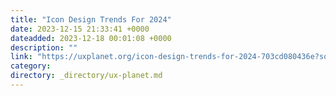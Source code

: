 ```yaml
---
title: "Icon Design Trends For 2024"
date: 2023-12-15 21:33:41 +0000
dateadded: 2023-12-18 00:01:08 +0000
description: ""
link: "https://uxplanet.org/icon-design-trends-for-2024-703cd080436e?source=rss----819cc2aaeee0---4"
category:
directory: _directory/ux-planet.md
---
```

